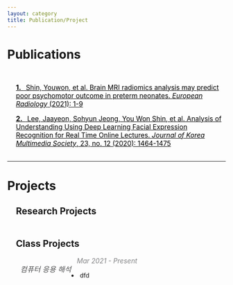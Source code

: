 ```yaml
---
layout: category
title: Publication/Project
---
```


<h1><b>Publications</b></h1>
<div style="margin-top: 50px;margin-left: 20px;">
	<p style="margin-bottom: 15px">
		<a href="https://link.springer.com/article/10.1007/s00330-021-07836-7" style="color:black;font-size:110%;">
		<b>1. &nbsp;</b> <u>Shin, Youwon</u>, et al.
			Brain MRI radiomics analysis may predict poor psychomotor outcome in preterm neonates.
		<i>European Radiology</i> (2021): 1-9</a>
	</p>
	<a href="https://link.springer.com/article/10.1007/s00330-021-07836-7" style="color:black;font-size:110%;"> <b>2. &nbsp;</b> Lee, Jaayeon, Sohyun Jeong, <u>You Won Shin</u>, et al.
		Analysis of Understanding Using Deep Learning Facial Expression Recognition for Real Time Online Lectures.
	<i>Journal of Korea Multimedia Society</i>, 23, no. 12 (2020): 1464-1475</a>
</div>

<br>
<hr color="gray" noshade/>

<h1><b>Projects</b></h1>
<div style="margin-left:20px;"><h2>Research Projects</h2></div>

<div style="margin-left:20px;margin-top: 50px"><h2>Class Projects</h2></div>
<!--CLASSProjects) 컴응/(!!Exclud!!)사용자경험과디자인/동역학/OOP-(TEAM)DiceGame&(PERSONAL)Battle/데이터베이스/BigdataApp/패턴인식/로봇인지/Capstone =>역순으로 정리해야 함 -->

<div style="margin-left: 30px;margin-top: 10px">
	<p style="color:#505152;float:left;font-size:120%;margin-bottom:5px;">
		<i>컴퓨터 응용 해석</i>
	</p>
	<p style="color:#828385;font-size:110%;">
		<i>&nbsp;&nbsp; Mar 2021 - Present</i>
	</p>
	<li style="margin-left: 40px">
		dfd
	</li>

</div>

